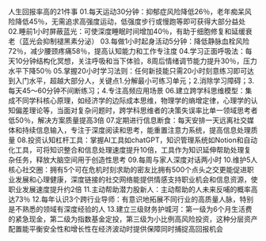 人生回报率高的21件事
01.每天运动30分钟：抑郁症风险降低26％，老年痴呆风险降低45％，无需追求高强度运动，低强度步行或慢跑等即可获得大部分益处
02.睡前1小时屏蔽蓝光：可使深度睡眠时间增加40％，有助于细胞修复和延缓衰老（蓝光会抑制褪黑素分泌）
03.每做1小时起身活动5分钟：降低静脉血栓风险72％，减少腰颈疼痛58％，提高认知能力和工作专注度
04.学习正面呼吸法：每天10分钟结构化冥想，关注呼吸和当下体验，8周后情绪调节能力提升30％，压力水平下降50％
05.掌握20小时学习法则：任何新技能只需20小时刻意练习即可达到入门水平，超越大部分人，关键点1.分解最小可练习单元；2.消除学习障碍；3.每天45～60分钟不间断练习；4.专注高频应用场景
06.建立跨学科思维模型：集成不同学科核心原理，如经济学的边际成本思维，物理学的熵增定律，心理学的认知偏差理论等，当面对复杂问题时，跨学科思维者的决策失误率比单一领域思考者低50％，解决方案质量提高3倍
07.定期进行信息断食：每天安排一天远离社交媒体和持续信息输入，专注于深度阅读和思考，能重置注意力系统，提高信息处理质量
08.投资认知杠杆工具：掌握AI工具如chatGPT，知识管理系统如Notion和自动化工具，可将知识整合和信息处理速度提升10倍，工具作为知识延伸帮助处理复杂任务，释放大脑空间用于创造性思考
09.每周与家人深度对话两小时
10.维护5人核心社交圈：拥有5个可在危机时刻求助的密友比拥有500个点头之交更能促进职业发展和心理健康，深度链接的社交网络能提供情感支持职业机会和信息资源，使职业发展速度提升约2倍
11.主动帮助潜力股新人：主动帮助的人未来反哺的概率高达73％
12.每年认识3个跨行业导师：有意识地拓展不同行业的高质量人脉，特别是不熟悉的领域有深度经验的人
13.建立三级财务护城河：第一级为6个月生活费的紧急现金，第二级为指数基金定投，第三级为小比例高风险投资，这种分层资产配置能平衡安全性和增长性在经济波动时提供保障同时捕捉高回报机会


